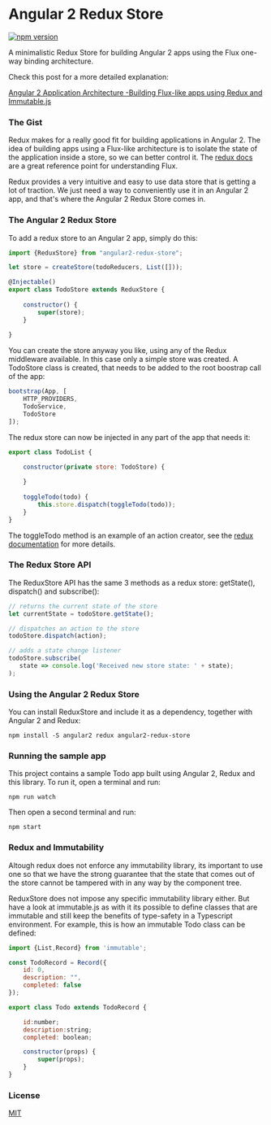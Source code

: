 
# Angular 2 Redux Store

[![npm version](https://img.shields.io/npm/v/angular2-redux-store.svg?style=flat-square)](https://www.npmjs.com/package/angular2-redux-store)

A minimalistic Redux Store for building Angular 2 apps using the Flux one-way binding architecture.

Check this post for a more detailed explanation:

[Angular 2 Application Architecture -Building Flux-like apps using Redux and Immutable.js](http://blog.jhades.org/angular-2-application-architecture-building-flux-like-apps-using-redux-and-immutable-js-js/)

### The Gist

Redux makes for a really good fit for building applications in Angular 2. The idea of building apps using a Flux-like architecture is to isolate the state of the application inside a store, so we can better control it. The [redux docs](http://redux.js.org/) are a great reference point for understanding Flux.

Redux provides a very intuitive and easy to use data store that is getting a lot of traction. We just need a way to conveniently use it in an Angular 2 app, and that's where the Angular 2 Redux Store comes in.

### The Angular 2 Redux Store

To add a redux store to an Angular 2 app, simply do this:

```js
import {ReduxStore} from "angular2-redux-store";

let store = createStore(todoReducers, List([]));

@Injectable()
export class TodoStore extends ReduxStore {
    
    constructor() {
        super(store);
    }
    
}
```

You can create the store anyway you like, using any of the Redux middleware available. In this case only a simple store was created. A TodoStore class is created, that needs to be added to the root boostrap call of the app:

```js
bootstrap(App, [
    HTTP_PROVIDERS,
    TodoService,
    TodoStore
]);
```

The redux store can now be injected in any part of the app that needs it:

```js
export class TodoList {

    constructor(private store: TodoStore) {
    
    }
    
    toggleTodo(todo) {
        this.store.dispatch(toggleTodo(todo));
    }
}
```

The toggleTodo method is an example of an action creator, see the [redux documentation](http://redux.js.org/docs/basics/Actions.html) for more details.

###  The Redux Store API 

The ReduxStore API has the same 3 methods as a redux store: getState(), dispatch() and subscribe(): 

```js
// returns the current state of the store
let currentState = todoStore.getState();

// dispatches an action to the store
todoStore.dispatch(action); 

// adds a state change listener
todoStore.subscribe(
   state => console.log('Received new store state: ' + state);
);
```

### Using the Angular 2 Redux Store

You can install ReduxStore and include it as a dependency, together with Angular 2 and Redux:

    npm install -S angular2 redux angular2-redux-store
    
### Running the sample app

This project contains a sample Todo app built using Angular 2, Redux and this library. To run it, open a terminal and run:

    npm run watch
    
Then open a second terminal and run:

    npm start
    
### Redux and Immutability
Altough redux does not enforce any immutability library, its important to use one so that we have the strong guarantee that the state that comes out of the store cannot be tampered with in any way by the component tree. 

ReduxStore does not impose any specific immutability library either. But have a look at immutable.js as with it its possible to define classes that are immutable and still keep the benefits of type-safety in a Typescript environment. For example, this is how an immutable Todo class can be defined:

```js
import {List,Record} from 'immutable';

const TodoRecord = Record({
    id: 0,
    description: "",
    completed: false
});

export class Todo extends TodoRecord {

    id:number;
    description:string;
    completed: boolean;

    constructor(props) {
        super(props);
    }
}
```

### License

[MIT](https://opensource.org/licenses/MIT)
